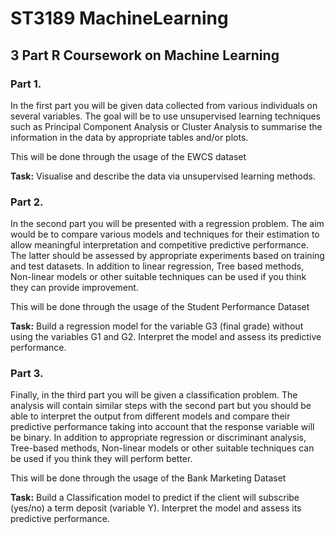 # ST3189 MachineLearning
## 3 Part R Coursework on Machine Learning

###  Part 1. 
In the first part you will be given data collected from various individuals on several variables. The goal will be to use unsupervised learning techniques such as Principal Component Analysis or Cluster Analysis to summarise the information in the data by appropriate tables and/or plots.

This will be done through the usage of the EWCS dataset

**Task:**
Visualise and describe the data via unsupervised learning methods. 


### Part 2. 
In the second part you will be presented with a regression problem. The aim would be to compare various models and techniques for their estimation to allow meaningful interpretation and competitive predictive performance. The latter should be assessed by appropriate experiments based on training and test datasets. In addition to linear regression, Tree based methods, Non-linear models or other suitable techniques can be used if you think they can provide improvement.

This will be done through the usage of the Student Performance Dataset

**Task:**
Build a regression model for the variable G3 (final grade) without using the variables G1 and G2. Interpret the model and assess its predictive performance. 


### Part 3. 
Finally, in the third part you will be given a classification problem. The analysis will contain similar steps with the second part but you should be able to interpret the output from different models and compare their predictive performance taking into account that the response variable will be binary. In addition to appropriate regression or discriminant analysis, Tree-based methods, Non-linear models or other suitable techniques can be used if you think they will perform better.

This will be done through the usage of the Bank Marketing Dataset

**Task:**
Build a Classification model to predict if the client will subscribe (yes/no) a term deposit (variable Y). Interpret the model and assess its predictive performance. 

